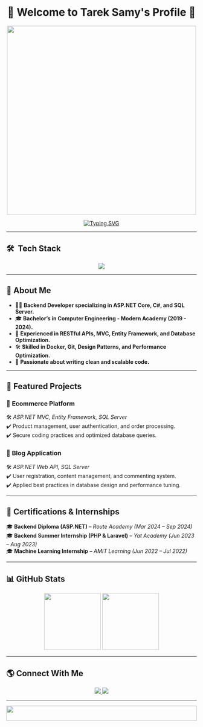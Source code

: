 <h1 align="center">🚀 Welcome to Tarek Samy's Profile 👋</h1>
<p align="center">
  <img src="https://c.tenor.com/2uyENRmiUt0AAAAC/coding.gif" width="500"/>
</p>

<p align="center">
<a href="https://git.io/typing-svg"><img src="https://readme-typing-svg.demolab.com?font=Fira+Code&pause=1000&color=EEC7E1&center=true&vCenter=true&random=false&width=500&lines=Backend+Developer+%7C+ASP.NET+Core+%7C+C%23+%7C+SQL;Passionate+about+building+scalable+web+applications!" alt="Typing SVG" /></a>
</p>

---

## 🛠 &nbsp;Tech Stack  
<p align="center">
  <img src="https://skillicons.dev/icons?i=cs,dotnet,sql,docker,git,github,postman,html,css,js&theme=light" />
</p>

---

## 📌 About Me  
- 👨‍💻 **Backend Developer specializing in ASP.NET Core, C#, and SQL Server.**  
- 🎓 **Bachelor’s in Computer Engineering - Modern Academy (2019 - 2024).**  
- 🌱 **Experienced in RESTful APIs, MVC, Entity Framework, and Database Optimization.**  
- 🛠 **Skilled in Docker, Git, Design Patterns, and Performance Optimization.**  
- 🚀 **Passionate about writing clean and scalable code.**  

---

## 🌟 Featured Projects  

### 🛒 **Ecommerce Platform**  
🛠 *ASP.NET MVC, Entity Framework, SQL Server*  
✔️ Product management, user authentication, and order processing.  
✔️ Secure coding practices and optimized database queries.  

### 📝 **Blog Application**  
🛠 *ASP.NET Web API, SQL Server*  
✔️ User registration, content management, and commenting system.  
✔️ Applied best practices in database design and performance tuning.  

---

## 📜 Certifications & Internships  
🎓 **Backend Diploma (ASP.NET)** – *Route Academy (Mar 2024 – Sep 2024)*  
🎓 **Backend Summer Internship (PHP & Laravel)** – *Yat Academy (Jun 2023 – Aug 2023)*  
🎓 **Machine Learning Internship** – *AMIT Learning (Jun 2022 – Jul 2022)*  

---

## 📊 GitHub Stats  
<p align="center">
  <img src="https://github-readme-stats.vercel.app/api?username=TarekSamy&show_icons=true&theme=radical" height="150">
  <img src="https://github-readme-streak-stats.herokuapp.com/?user=TarekSamy&theme=radical" height="150">
</p>

---

## 🌎 Connect With Me  
<p align="center">
<a href="https://www.linkedin.com/in/tarek-samy/" target="blank">
  <img src="https://img.shields.io/badge/LinkedIn-0A66C2?style=for-the-badge&logo=linkedin&logoColor=white" />
</a>
<a href="mailto:tareksamy124@gmail.com" target="blank">
  <img src="https://img.shields.io/badge/Email-D14836?style=for-the-badge&logo=gmail&logoColor=white" />
</a>
</p>

---

<p align="center">
  <img src="https://github.com/Govindv7555/Govindv7555/blob/main/49e76e0596857673c5c80c85b84394c1.gif" width="100%" height="40px">
</p>
